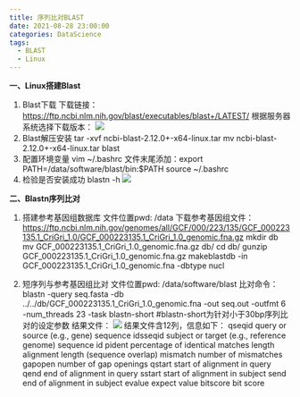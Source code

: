 ```yaml
---
title: 序列比对BLAST
date: 2021-08-28 23:00:00
categories: DataScience
tags:
  - BLAST
  - Linux
---
```


**一、Linux搭建Blast**

1. Blast下载
   下载链接：https://ftp.ncbi.nlm.nih.gov/blast/executables/blast+/LATEST/
   根据服务器系统选择下载版本：
   ![](https://tva1.sinaimg.cn/large/008i3skNly1gughxty7cnj60ze0o6n5g02.jpg)
2. Blast解压安装
   tar -xvf ncbi-blast-2.12.0+-x64-linux.tar
   mv ncbi-blast-2.12.0+-x64-linux.tar blast
3. 配置环境变量
   vim ~/.bashrc
   文件末尾添加：export PATH=/data/software/blast/bin:$PATH
   source ~/.bashrc
4. 检验是否安装成功
   blastn -h 
   ![](https://tva1.sinaimg.cn/large/008i3skNly1gugi45uklpj30y80l6gqd.jpg)

**二、Blastn序列比对**

1. 搭建参考基因组数据库
   文件位置pwd: /data
   下载参考基因组文件：          https://ftp.ncbi.nlm.nih.gov/genomes/all/GCF/000/223/135/GCF_000223135.1_CriGri_1.0/GCF_000223135.1_CriGri_1.0_genomic.fna.gz
   mkdir db
   mv GCF_000223135.1_CriGri_1.0_genomic.fna.gz db/
   cd db/
   gunzip GCF_000223135.1_CriGri_1.0_genomic.fna.gz
   makeblastdb -in GCF_000223135.1_CriGri_1.0_genomic.fna -dbtype nucl
   
2. 短序列与参考基因组比对
   文件位置pwd: /data/software/blast
   比对命令：blastn -query seq.fasta -db ../../db/GCF_000223135.1_CriGri_1.0_genomic.fna -out seq.out -outfmt 6 -num_threads 23 -task blastn-short #blastn-short为针对小于30bp序列比对的设定参数
   结果文件：
   ![](https://tva1.sinaimg.cn/large/008i3skNly1gugij45o1vj615o0j243q02.jpg)
   结果文件含12列，信息如下：
   qseqid      query or source (e.g., gene) sequence idsseqid      subject  or target (e.g.,     reference genome) sequence id
   pident      percentage of identical matches
   length      alignment length (sequence overlap)
   mismatch    number of mismatches
   gapopen     number of gap openings
   qstart      start of alignment in query
   qend        end of alignment in query
   sstart      start of alignment in subject
   send        end of alignment in subject
   evalue      expect value
   bitscore    bit score